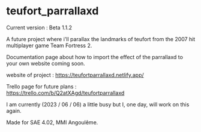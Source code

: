 # teufort_parrallaxd

Current version :
Beta 1.1.2

A future project where i'll parallax the landmarks of teufort from the 2007 hit multiplayer game Team Fortress 2.

Documentation page about how to import the effect of the parrallaxd to your own website coming soon.

website of project : https://teufortparrallaxd.netlify.app/

Trello page for future plans : https://trello.com/b/Q2atXAgd/teufortparrallaxd

I am currently (2023 / 06 / 06) a little busy but I, one day, will work on this again.

Made for SAE 4.02, MMI Angoulême.
